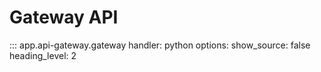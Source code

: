 # Gateway API

::: app.api-gateway.gateway
    handler: python
    options:
      show_source: false
      heading_level: 2